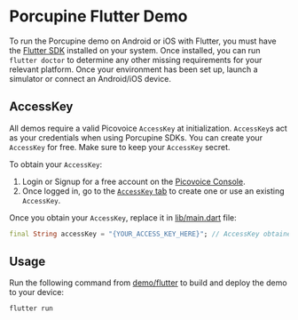 # Porcupine Flutter Demo

To run the Porcupine demo on Android or iOS with Flutter, you must have the [Flutter SDK](https://flutter.dev/docs/get-started/install) installed on your system. Once installed, you can run `flutter doctor` to determine any other missing requirements for your relevant platform. Once your environment has been set up, launch a simulator or connect an Android/iOS device. 

## AccessKey

All demos require a valid Picovoice `AccessKey` at initialization. `AccessKey`s act as your credentials when using Porcupine SDKs.
You can create your `AccessKey` for free. Make sure to keep your `AccessKey` secret.

To obtain your `AccessKey`:
1. Login or Signup for a free account on the [Picovoice Console](https://picovoice.ai/console/).
2. Once logged in, go to the [`AccessKey` tab](https://console.picovoice.ai/access_key) to create one or use an existing `AccessKey`.

Once you obtain your `AccessKey`, replace it in [lib/main.dart](lib/main.dart) file:

```dart
final String accessKey = "{YOUR_ACCESS_KEY_HERE}"; // AccessKey obtained from Picovoice Console (https://picovoice.ai/console/)
```

## Usage

Run the following command from [demo/flutter](/demo/flutter) to build and deploy the demo to your device:
```console
flutter run
```


